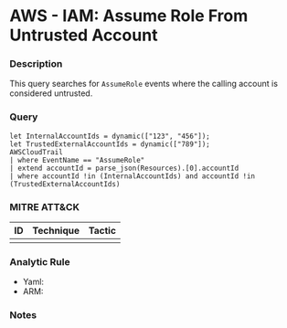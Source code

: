 # AWS - IAM: Assume Role From Untrusted Account

### Description
This query searches for `AssumeRole` events where the calling account is considered untrusted.

### Query
```kql
let InternalAccountIds = dynamic(["123", "456"]);
let TrustedExternalAccountIds = dynamic(["789"]);
AWSCloudTrail
| where EventName == "AssumeRole"
| extend accountId = parse_json(Resources).[0].accountId
| where accountId !in (InternalAccountIds) and accountId !in (TrustedExternalAccountIds)
```

### MITRE ATT&CK
| ID | Technique | Tactic |
|----|-----------|--------|
|    |           |        |

### Analytic Rule
- Yaml: []()
- ARM: []()

### Notes